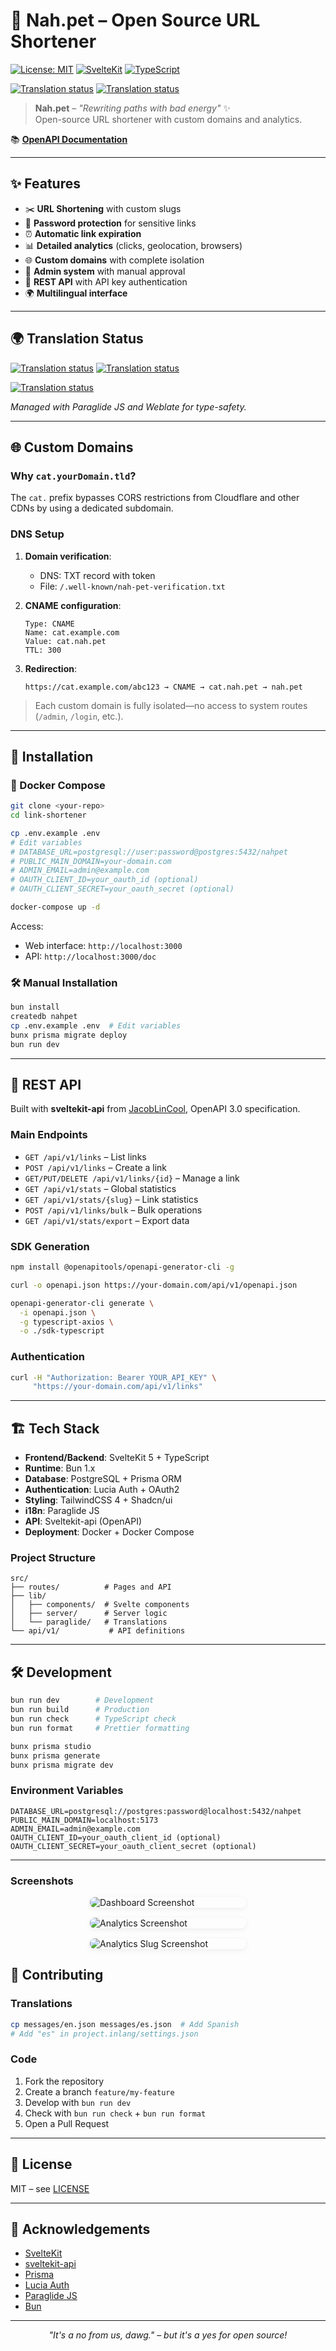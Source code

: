 # 🐾 Nah.pet – Open Source URL Shortener

[![License: MIT](https://img.shields.io/badge/License-MIT-yellow.svg)](https://opensource.org/licenses/MIT)
[![SvelteKit](https://img.shields.io/badge/SvelteKit-FF3E00?style=flat&logo=svelte&logoColor=white)](https://kit.svelte.dev/)
[![TypeScript](https://img.shields.io/badge/TypeScript-007ACC?style=flat&logo=typescript&logoColor=white)](https://www.typescriptlang.org/)

[![Translation status](https://hosted.weblate.org/widget/nah-pet/paraglide-messages/svg-badge.svg)](https://hosted.weblate.org/engage/nah-pet/)
[![Translation status](https://hosted.weblate.org/widget/nah-pet/language-badge.svg?threshold=0)](https://hosted.weblate.org/engage/nah-pet/)

> **Nah.pet** – _"Rewriting paths with bad energy"_ ✨  
> Open-source URL shortener with custom domains and analytics.

📚 **[OpenAPI Documentation](https://nah.pet/doc)**

---

## ✨ Features

- ✂️ **URL Shortening** with custom slugs
- 🔐 **Password protection** for sensitive links
- ⏰ **Automatic link expiration**
- 📊 **Detailed analytics** (clicks, geolocation, browsers)
- 🌐 **Custom domains** with complete isolation
- 👥 **Admin system** with manual approval
- 🔑 **REST API** with API key authentication
- 🌍 **Multilingual interface**

---

## 🌍 Translation Status

[![Translation status](https://hosted.weblate.org/widget/nah-pet/paraglide-messages/svg-badge.svg)](https://hosted.weblate.org/engage/nah-pet/)
[![Translation status](https://hosted.weblate.org/widget/nah-pet/language-badge.svg?threshold=0)](https://hosted.weblate.org/engage/nah-pet/)

[![Translation status](https://hosted.weblate.org/widget/nah-pet/multi-auto.svg?threshold=0)](https://hosted.weblate.org/engage/nah-pet/)

_Managed with Paraglide JS and Weblate for type-safety._

---

## 🌐 Custom Domains

### Why `cat.yourDomain.tld`?

The `cat.` prefix bypasses CORS restrictions from Cloudflare and other CDNs by using a dedicated subdomain.

### DNS Setup

1. **Domain verification**:
   - DNS: TXT record with token
   - File: `/.well-known/nah-pet-verification.txt`

2. **CNAME configuration**:
   ```dns
   Type: CNAME
   Name: cat.example.com
   Value: cat.nah.pet
   TTL: 300
   ```
3. **Redirection**:

   ```
   https://cat.example.com/abc123 → CNAME → cat.nah.pet → nah.pet
   ```

> Each custom domain is fully isolated—no access to system routes (`/admin`, `/login`, etc.).

---

## 🚀 Installation

### 🐳 Docker Compose

```bash
git clone <your-repo>
cd link-shortener

cp .env.example .env
# Edit variables
# DATABASE_URL=postgresql://user:password@postgres:5432/nahpet
# PUBLIC_MAIN_DOMAIN=your-domain.com
# ADMIN_EMAIL=admin@example.com
# OAUTH_CLIENT_ID=your_oauth_id (optional)
# OAUTH_CLIENT_SECRET=your_oauth_secret (optional)

docker-compose up -d
```

Access:

- Web interface: `http://localhost:3000`
- API: `http://localhost:3000/doc`

### 🛠️ Manual Installation

```bash
bun install
createdb nahpet
cp .env.example .env  # Edit variables
bunx prisma migrate deploy
bun run dev
```

---

## 🔌 REST API

Built with **sveltekit-api** from [JacobLinCool](https://github.com/JacobLinCool), OpenAPI 3.0 specification.

### Main Endpoints

- `GET /api/v1/links` – List links
- `POST /api/v1/links` – Create a link
- `GET/PUT/DELETE /api/v1/links/{id}` – Manage a link
- `GET /api/v1/stats` – Global statistics
- `GET /api/v1/stats/{slug}` – Link statistics
- `POST /api/v1/links/bulk` – Bulk operations
- `GET /api/v1/stats/export` – Export data

### SDK Generation

```bash
npm install @openapitools/openapi-generator-cli -g

curl -o openapi.json https://your-domain.com/api/v1/openapi.json

openapi-generator-cli generate \
  -i openapi.json \
  -g typescript-axios \
  -o ./sdk-typescript
```

### Authentication

```bash
curl -H "Authorization: Bearer YOUR_API_KEY" \
     "https://your-domain.com/api/v1/links"
```

---

## 🏗️ Tech Stack

- **Frontend/Backend**: SvelteKit 5 + TypeScript
- **Runtime**: Bun 1.x
- **Database**: PostgreSQL + Prisma ORM
- **Authentication**: Lucia Auth + OAuth2
- **Styling**: TailwindCSS 4 + Shadcn/ui
- **i18n**: Paraglide JS
- **API**: Sveltekit-api (OpenAPI)
- **Deployment**: Docker + Docker Compose

### Project Structure

```
src/
├── routes/          # Pages and API
├── lib/
│   ├── components/  # Svelte components
│   ├── server/      # Server logic
│   └── paraglide/   # Translations
└── api/v1/           # API definitions
```

---

## 🛠️ Development

```bash
bun run dev        # Development
bun run build      # Production
bun run check      # TypeScript check
bun run format     # Prettier formatting

bunx prisma studio
bunx prisma generate
bunx prisma migrate dev
```

### Environment Variables

```env
DATABASE_URL=postgresql://postgres:password@localhost:5432/nahpet
PUBLIC_MAIN_DOMAIN=localhost:5173
ADMIN_EMAIL=admin@example.com
OAUTH_CLIENT_ID=your_oauth_client_id (optional)
OAUTH_CLIENT_SECRET=your_oauth_client_secret (optional)
```

---

### Screenshots

<div style="display: flex; flex-wrap: wrap; gap: 16px; justify-content: center; align-items: flex-start;">
  <img src="static/screenshots-demo/dashboard.png" alt="Dashboard Screenshot" style="max-width: 32%; min-width: 250px; border-radius: 8px; box-shadow: 0 2px 8px #0001;" />
  <img src="static/screenshots-demo/analytics.png" alt="Analytics Screenshot" style="max-width: 32%; min-width: 250px; border-radius: 8px; box-shadow: 0 2px 8px #0001;" />
  <img src="static/screenshots-demo/analytics-slug.png" alt="Analytics Slug Screenshot" style="max-width: 32%; min-width: 250px; border-radius: 8px; box-shadow: 0 2px 8px #0001;" />
</div>


## 🤝 Contributing

### Translations

```bash
cp messages/en.json messages/es.json  # Add Spanish
# Add "es" in project.inlang/settings.json
```

### Code

1. Fork the repository
2. Create a branch `feature/my-feature`
3. Develop with `bun run dev`
4. Check with `bun run check` + `bun run format`
5. Open a Pull Request

---

## 📄 License

MIT – see [LICENSE](LICENSE)

---

## 🙏 Acknowledgements

- [SvelteKit](https://kit.svelte.dev/)
- [sveltekit-api](https://github.com/JacobLinCool/sveltekit-api)
- [Prisma](https://prisma.io/)
- [Lucia Auth](https://lucia-auth.com/)
- [Paraglide JS](https://inlang.com/)
- [Bun](https://bun.sh/)

---

<div align="center">
    <em>"It's a no from us, dawg." – but it's a yes for open source!</em>
</div>
